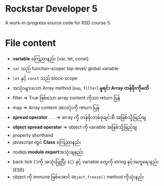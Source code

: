 # Rockstar Developer 5

A work-in-progress source code for RSD course 5.

# File content

- **variable** ကြေညာနည်း [var, let, const]
- `var` သည် function-scope/ top-level/ global variable
- `let` နှင့် `const` သည် block-scope
- အသုံးများသော Array method [`map`, `filter`] **မူရင်း Array တန်ဖိုးကိုမထိ**
- filter => True ဖြစ်သော array content ကိုသာ return ပြန်
- map => Array content အားလုံးကို return ပြန်
- **spread operator** `...` => array ကို တန်ဖိုးတစ်ခုချင်းစီ အဖြစ်သို့ဖြည်ချ
- **object spread operator** => object ကို variable အဖြစ်သို့ဖြည်ချ
- property shorthand
- javascript တွင် **Class** ကြေညာနည်း
- nodejs **module export**အသုံးချနည်း
- back-tick (\`)ကို အသုံးပြုပြီး `${}` နှင့် variable တွေကို string နှင့်အတူရေးနည်း (ES6)
- object ကို immune ဖြစ်အောင် `Object.freeze()` method ကိုသုံးနည်း 












